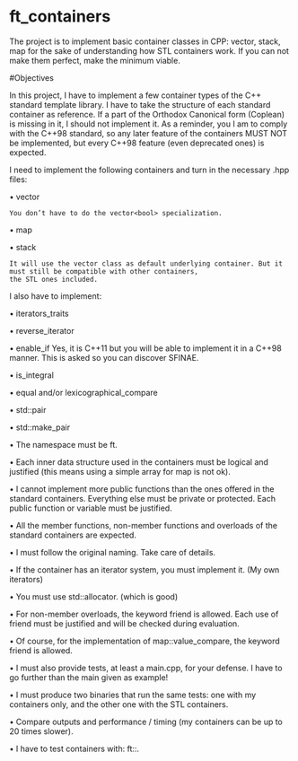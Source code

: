 # ft_containers
The project is to implement basic container classes in CPP: vector, stack, map for the sake of understanding
how STL containers work.
If you can not make them perfect, make the minimum viable.



#Objectives

In this project, I have to implement a few container types of the C++ standard template library.
I have to take the structure of each standard container as reference. 
If a part of the Orthodox Canonical form (Coplean) is missing in it, I should not implement it.
As a reminder, you I am to comply with the C++98 standard, 
so any later feature of the containers MUST NOT be implemented,
but every C++98 feature (even deprecated ones) is expected.

I need to implement the following containers and turn in the necessary <container>.hpp files:
    
• vector
    
    You don’t have to do the vector<bool> specialization.
    
• map
    
• stack
    
    It will use the vector class as default underlying container. But it must still be compatible with other containers, 
    the STL ones included.
    
I also have to implement:
    
• iterators_traits
    
• reverse_iterator
    
• enable_if
  Yes, it is C++11 but you will be able to implement it in a C++98 manner. 
  This is asked so you can discover SFINAE.
    
• is_integral
    
• equal and/or lexicographical_compare
    
• std::pair
    
• std::make_pair

• The namespace must be ft.
    
• Each inner data structure used in the containers must be logical and justified (this
  means using a simple array for map is not ok).
    
• I cannot implement more public functions than the ones offered in the standard containers. 
  Everything else must be private or protected. 
  Each public function or variable must be justified.
    
• All the member functions, non-member functions and overloads of the standard containers are expected.
    
• I must follow the original naming. Take care of details.
    
• If the container has an iterator system, you must implement it. (My own iterators)
    
• You must use std::allocator. (which is good)
    
• For non-member overloads, the keyword friend is allowed. Each use of friend must be justified and will be checked during evaluation.
    
• Of course, for the implementation of map::value_compare, the keyword friend is allowed.
  
• I must also provide tests, at least a main.cpp, for your defense. I have to go further than the main given as example!
    
• I must produce two binaries that run the same tests: one with my containers only, and the other one with the STL containers.
    
• Compare outputs and performance / timing (my containers can be up to 20 times slower).
    
• I have to test containers with: ft::<container>.
  
  
  
  
  
  
